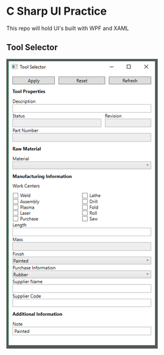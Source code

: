 ﻿# C Sharp UI Practice  
This repo will hold UI's built with WPF and XAML  

## Tool Selector  
![Image of Tool Selector](img/tool-selector-ui.PNG)
